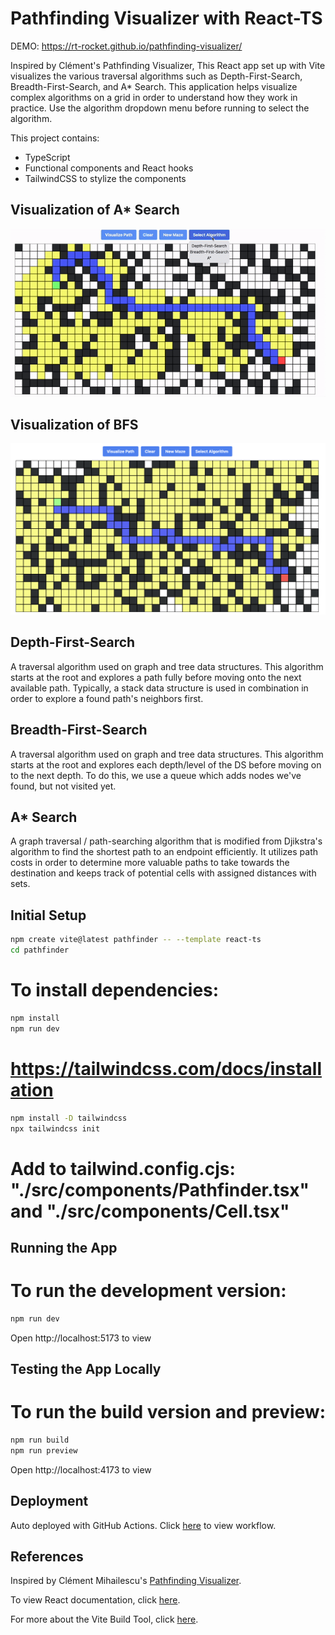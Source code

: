 # Pathfinding Visualizer with React-TS

DEMO: https://rt-rocket.github.io/pathfinding-visualizer/

Inspired by Clément's Pathfinding Visualizer, This React app set up with Vite visualizes the various traversal algorithms such as Depth-First-Search, Breadth-First-Search, and A* Search.
This application helps visualize complex algorithms on a grid in order to understand how they work in practice. Use the algorithm dropdown menu before running to select the algorithm.

This project contains:
- TypeScript
- Functional components and React hooks
- TailwindCSS to stylize the components 

## Visualization of A* Search
![](https://github.com/rt-rocket/pathfinding-visualizer/blob/main/public/astar.gif)

## Visualization of BFS
![](https://github.com/rt-rocket/pathfinding-visualizer/blob/main/public/bfs.png)

## Depth-First-Search

A traversal algorithm  used on graph and tree data structures. This algorithm starts at the root and explores a path fully before moving onto the next available path. Typically, a stack data structure is used in combination in order to explore a found path's neighbors first.

## Breadth-First-Search

A traversal algorithm used on graph and tree data structures. This algorithm starts at the root and explores each depth/level of the DS
before moving on to the next depth. To do this, we use a queue which adds nodes we've found, but not visited yet.

## A* Search

A graph traversal / path-searching algorithm that is modified from Djikstra's algorithm to find the shortest path to an endpoint efficiently. It utilizes path costs in order to determine more valuable paths to take towards the destination and keeps track of potential cells with assigned distances with sets.

## Initial Setup

```bash
npm create vite@latest pathfinder -- --template react-ts
cd pathfinder
```

# To install dependencies:
```bash
npm install
npm run dev
```

# https://tailwindcss.com/docs/installation
```bash
npm install -D tailwindcss
npx tailwindcss init
```

# Add to tailwind.config.cjs: "./src/components/Pathfinder.tsx" and "./src/components/Cell.tsx"


## Running the App 

# To run the development version:
```bash
npm run dev
```

Open http://localhost:5173 to view

## Testing the App Locally

# To run the build version and preview:
```bash
npm run build
npm run preview
```

Open http://localhost:4173 to view

## Deployment

Auto deployed with GitHub Actions. Click [here](https://github.com/rt-rocket/pathfinding-visualizer/blob/main/.github/workflows/deploy.yml) to view workflow.

## References

Inspired by Clément Mihailescu's [Pathfinding Visualizer](https://www.youtube.com/watch?v=msttfIHHkak).

To view React documentation, click [here](reactjs.org).

For more about the Vite Build Tool, click [here](https://vitejs.dev/guide/).

